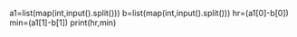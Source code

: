 a1=list(map(int,input().split()))
b=list(map(int,input().split()))
hr=(a1[0]-b[0])
min=(a1[1]-b[1])
print(hr,min)
